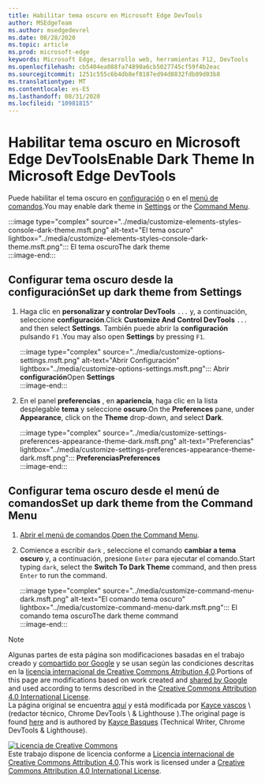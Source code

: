 ```yaml
---
title: Habilitar tema oscuro en Microsoft Edge DevTools
author: MSEdgeTeam
ms.author: msedgedevrel
ms.date: 08/28/2020
ms.topic: article
ms.prod: microsoft-edge
keywords: Microsoft Edge, desarrollo web, herramientas F12, DevTools
ms.openlocfilehash: cb5404ea088fa74890a6cb5027745cf59f4b2eac
ms.sourcegitcommit: 1251c555c6b4db8ef8187ed94d8832fdb89d03b8
ms.translationtype: MT
ms.contentlocale: es-ES
ms.lasthandoff: 08/31/2020
ms.locfileid: "10981815"
---
```

<!-- Copyright Kayce Basques 

   Licensed under the Apache License, Version 2.0 (the "License");
   you may not use this file except in compliance with the License.
   You may obtain a copy of the License at

       https://www.apache.org/licenses/LICENSE-2.0

   Unless required by applicable law or agreed to in writing, software
   distributed under the License is distributed on an "AS IS" BASIS,
   WITHOUT WARRANTIES OR CONDITIONS OF ANY KIND, either express or implied.
   See the License for the specific language governing permissions and
   limitations under the License.  -->





# <span data-ttu-id="f2da8-103">Habilitar tema oscuro en Microsoft Edge DevTools</span><span class="sxs-lookup"><span data-stu-id="f2da8-103">Enable Dark Theme In Microsoft Edge DevTools</span></span>   

  

<span data-ttu-id="f2da8-104">Puede habilitar el tema oscuro en [configuración](#set-up-dark-theme-from-settings) o en el [menú de comandos](#set-up-dark-theme-from-the-command-menu).</span><span class="sxs-lookup"><span data-stu-id="f2da8-104">You may enable dark theme in [Settings](#set-up-dark-theme-from-settings) or the [Command Menu](#set-up-dark-theme-from-the-command-menu).</span></span>  

:::image type="complex" source="../media/customize-elements-styles-console-dark-theme.msft.png" alt-text="El tema oscuro" lightbox="../media/customize-elements-styles-console-dark-theme.msft.png":::
   <span data-ttu-id="f2da8-106">El tema oscuro</span><span class="sxs-lookup"><span data-stu-id="f2da8-106">The dark theme</span></span>  
:::image-end:::  

## <span data-ttu-id="f2da8-107">Configurar tema oscuro desde la configuración</span><span class="sxs-lookup"><span data-stu-id="f2da8-107">Set up dark theme from Settings</span></span>   

1.  <span data-ttu-id="f2da8-108">Haga clic en **personalizar y controlar DevTools** `...` y, a continuación, seleccione **configuración**.</span><span class="sxs-lookup"><span data-stu-id="f2da8-108">Click **Customize And Control DevTools** `...` and then select **Settings**.</span></span>  <span data-ttu-id="f2da8-109">También puede abrir la **configuración** pulsando `F1` .</span><span class="sxs-lookup"><span data-stu-id="f2da8-109">You may also open **Settings** by pressing `F1`.</span></span>  
    
    :::image type="complex" source="../media/customize-options-settings.msft.png" alt-text="Abrir Configuración" lightbox="../media/customize-options-settings.msft.png":::
       <span data-ttu-id="f2da8-111">Abrir **configuración**</span><span class="sxs-lookup"><span data-stu-id="f2da8-111">Open **Settings**</span></span>  
    :::image-end:::  

1.  <span data-ttu-id="f2da8-112">En el panel **preferencias** , en **apariencia**, haga clic en la lista desplegable **tema** y seleccione **oscuro**.</span><span class="sxs-lookup"><span data-stu-id="f2da8-112">On the **Preferences** pane,  under **Appearance**, click on the **Theme** drop-down, and select **Dark**.</span></span>  
    
    :::image type="complex" source="../media/customize-settings-preferences-appearance-theme-dark.msft.png" alt-text="Preferencias" lightbox="../media/customize-settings-preferences-appearance-theme-dark.msft.png":::
       **<span data-ttu-id="f2da8-114">Preferencias</span><span class="sxs-lookup"><span data-stu-id="f2da8-114">Preferences</span></span>**  
    :::image-end:::  

## <span data-ttu-id="f2da8-115">Configurar tema oscuro desde el menú de comandos</span><span class="sxs-lookup"><span data-stu-id="f2da8-115">Set up dark theme from the Command Menu</span></span>   

1.  <span data-ttu-id="f2da8-116">[Abrir el menú de comandos][DevtoolsCommandMenu].</span><span class="sxs-lookup"><span data-stu-id="f2da8-116">[Open the Command Menu][DevtoolsCommandMenu].</span></span>  
1.  <span data-ttu-id="f2da8-117">Comience a escribir `dark` , seleccione el comando **cambiar a tema oscuro** y, a continuación, presione `Enter` para ejecutar el comando.</span><span class="sxs-lookup"><span data-stu-id="f2da8-117">Start typing `dark`, select the **Switch To Dark Theme** command, and then press `Enter` to run the command.</span></span>  
    
    :::image type="complex" source="../media/customize-command-menu-dark.msft.png" alt-text="El comando tema oscuro" lightbox="../media/customize-command-menu-dark.msft.png":::
       <span data-ttu-id="f2da8-119">El comando tema oscuro</span><span class="sxs-lookup"><span data-stu-id="f2da8-119">The dark theme command</span></span>  
    :::image-end:::  
    
<!--  
   


-->  

<!-- links -->  

[DevtoolsCommandMenu]: ../command-menu/index.md "Menú comando | Microsoft docs"  

> [!NOTE]
> <span data-ttu-id="f2da8-121">Algunas partes de esta página son modificaciones basadas en el trabajo creado y [compartido por Google][GoogleSitePolicies] y se usan según las condiciones descritas en la [licencia internacional de Creative Commons Atribution 4,0][CCA4IL].</span><span class="sxs-lookup"><span data-stu-id="f2da8-121">Portions of this page are modifications based on work created and [shared by Google][GoogleSitePolicies] and used according to terms described in the [Creative Commons Attribution 4.0 International License][CCA4IL].</span></span>  
> <span data-ttu-id="f2da8-122">La página original se encuentra [aquí](https://developers.google.com/web/tools/chrome-devtools/customize/dark-theme) y está modificada por [Kayce vascos][KayceBasques] \ (redactor técnico, Chrome DevTools \ & Lighthouse \).</span><span class="sxs-lookup"><span data-stu-id="f2da8-122">The original page is found [here](https://developers.google.com/web/tools/chrome-devtools/customize/dark-theme) and is authored by [Kayce Basques][KayceBasques] \(Technical Writer, Chrome DevTools \& Lighthouse\).</span></span>  

[![Licencia de Creative Commons][CCby4Image]][CCA4IL]  
<span data-ttu-id="f2da8-124">Este trabajo dispone de licencia conforme a [Licencia internacional de Creative Commons Attribution 4.0][CCA4IL].</span><span class="sxs-lookup"><span data-stu-id="f2da8-124">This work is licensed under a [Creative Commons Attribution 4.0 International License][CCA4IL].</span></span>  

[CCA4IL]: https://creativecommons.org/licenses/by/4.0  
[CCby4Image]: https://i.creativecommons.org/l/by/4.0/88x31.png  
[GoogleSitePolicies]: https://developers.google.com/terms/site-policies  
[KayceBasques]: https://developers.google.com/web/resources/contributors/kaycebasques  
